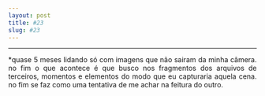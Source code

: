 ```yaml
---
layout: post
title: #23
slug: #23
---
```

---
<p class="description" style="text-align: justify;">
*quase 5 meses lidando só com imagens que não sairam da minha câmera. no fim o que acontece é que busco nos fragmentos dos arquivos de terceiros, momentos e elementos do modo que eu capturaria aquela cena. no fim se faz como uma tentativa de me achar na feitura do outro. 
<br>
<br>
